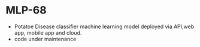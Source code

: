 # MLP-68
- Potatoe Disease classifier machine learning model deployed via API,web app, mobile app and cloud.
- code under maintenance

